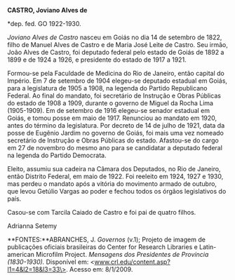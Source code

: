 **CASTRO, Joviano Alves de**

\*dep. fed. GO 1922-1930.

*Joviano Alves de Castro* nasceu em Goiás no dia 14 de setembro de 1822,
filho de Manuel Alves de Castro e de Maria José Leite de Castro. Seu
irmão, João Alves de Castro, foi deputado federal pelo estado de Goiás
de 1892 a 1899 e de 1924 a 1926, e presidente do estado de 1917 a 1921.

Formou-se pela Faculdade de Medicina do Rio de Janeiro, então capital do
Império. Em 7 de setembro de 1904 elegeu-se deputado estadual em Goiás,
para a legislatura de 1905 a 1908, na legenda do Partido Republicano
Federal. Ao final do mandato, foi secretário de Instrução e Obras
Públicas do estado de 1908 a 1909, durante o governo de Miguel da Rocha
Lima (1905-1909). Em de setembro de 1916 elegeu-se senador estadual em
Goiás, e tomou posse em maio de 1917. Renunciou ao mandato em 1920,
antes do término da legislatura. Por decreto de 14 de julho de 1921,
data da posse de Eugênio Jardim no governo de Goiás, foi mais uma vez
nomeado secretário de Instrução e Obras Públicas do estado. Afastou-se
do cargo em 27 de novembro do mesmo ano para se candidatar a deputado
federal na legenda do Partido Democrata.

Eleito, assumiu sua cadeira na Câmara dos Deputados, no Rio de Janeiro,
então Distrito Federal, em maio de 1922. Foi reeleito em 1924, 1927 e
1930, mas perdeu o mandato após a vitória do movimento armado de
outubro, que levou Getúlio Vargas ao poder e fechou todos os órgãos
legislativos do país.

Casou-se com Tarcila Caiado de Castro e foi pai de quatro filhos.

Adrianna Setemy

**FONTES:**ABRANCHES, J. *Governos* (v.1); Projeto de imagem de
publicações oficiais brasileiras do Center for Research Libraries e
Latin-american Microfilm Project. *Mensagens dos Presidentes de
Província (1830-1930).* Disponível em:
\<www.crl.edu/content.asp?l1=4&l2=18&l3=33\>. Acesso em: 8/1/2009.
